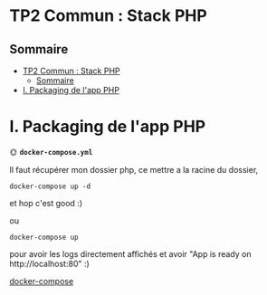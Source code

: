 # TP2 Commun : Stack PHP

## Sommaire

- [TP2 Commun : Stack PHP](#tp2-commun--stack-php)
  - [Sommaire](#sommaire)
- [I. Packaging de l'app PHP](#i-packaging-de-lapp-php)


# I. Packaging de l'app PHP


🌞 **`docker-compose.yml`**

Il faut récupérer mon dossier php, ce mettre a la racine du dossier, 
```
docker-compose up -d
```

et hop c'est good :)

ou 
```
docker-compose up 
```
pour avoir les logs directement affichés  et avoir "App is ready on http://localhost:80" :)

[docker-compose](./php/)